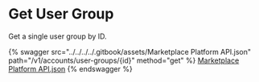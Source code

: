 # Get User Group

Get a single user group by ID.

{% swagger src="../../../../.gitbook/assets/Marketplace Platform API.json" path="/v1/accounts/user-groups/{id}" method="get" %}
[Marketplace Platform API.json](<../../../../.gitbook/assets/Marketplace Platform API.json>)
{% endswagger %}
